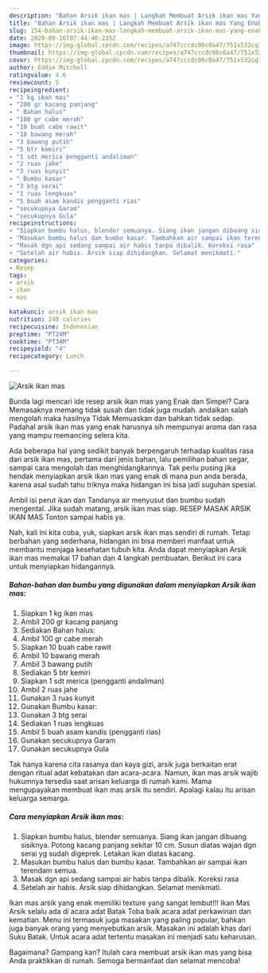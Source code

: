 ```yaml
---
description: "Bahan Arsik ikan mas | Langkah Membuat Arsik ikan mas Yang Enak Dan Mudah"
title: "Bahan Arsik ikan mas | Langkah Membuat Arsik ikan mas Yang Enak Dan Mudah"
slug: 154-bahan-arsik-ikan-mas-langkah-membuat-arsik-ikan-mas-yang-enak-dan-mudah
date: 2020-09-16T07:44:40.235Z
image: https://img-global.cpcdn.com/recipes/a747cccdc06c0a47/751x532cq70/arsik-ikan-mas-foto-resep-utama.jpg
thumbnail: https://img-global.cpcdn.com/recipes/a747cccdc06c0a47/751x532cq70/arsik-ikan-mas-foto-resep-utama.jpg
cover: https://img-global.cpcdn.com/recipes/a747cccdc06c0a47/751x532cq70/arsik-ikan-mas-foto-resep-utama.jpg
author: Eddie Mitchell
ratingvalue: 4.6
reviewcount: 5
recipeingredient:
- "1 kg ikan mas"
- "200 gr kacang panjang"
- " Bahan halus"
- "100 gr cabe merah"
- "10 buah cabe rawit"
- "10 bawang merah"
- "3 bawang putih"
- "5 btr kemiri"
- "1 sdt merica pengganti andaliman"
- "2 ruas jahe"
- "3 ruas kunyit"
- " Bumbu kasar"
- "3 btg serai"
- "1 ruas lengkuas"
- "5 buah asam kandis pengganti rias"
- "secukupnya Garam"
- "secukupnya Gula"
recipeinstructions:
- "Siapkan bumbu halus, blender semuanya. Siang ikan jangan dibuang sisiknya. Potong kacang panjang sekitar 10 cm. Susun diatas wajan dgn serai yg sudah digeprek. Letakan ikan diatas kacang."
- "Masukan bumbu halus dan bumbu kasar. Tambahkan air sampai ikan terendam semua."
- "Masak dgn api sedang sampai air habis tanpa dibalik. Koreksi rasa"
- "Setelah air habis. Arsik siap dihidangkan. Selamat menikmati."
categories:
- Resep
tags:
- arsik
- ikan
- mas

katakunci: arsik ikan mas 
nutrition: 240 calories
recipecuisine: Indonesian
preptime: "PT24M"
cooktime: "PT34M"
recipeyield: "4"
recipecategory: Lunch

---
```



![Arsik ikan mas](https://img-global.cpcdn.com/recipes/a747cccdc06c0a47/751x532cq70/arsik-ikan-mas-foto-resep-utama.jpg)

Bunda lagi mencari ide resep arsik ikan mas yang Enak dan Simpel? Cara Memasaknya memang tidak susah dan tidak juga mudah. andaikan salah mengolah maka hasilnya Tidak Memuaskan dan bahkan tidak sedap. Padahal arsik ikan mas yang enak harusnya sih mempunyai aroma dan rasa yang mampu memancing selera kita.

Ada beberapa hal yang sedikit banyak berpengaruh terhadap kualitas rasa dari arsik ikan mas, pertama dari jenis bahan, lalu pemilihan bahan segar, sampai cara mengolah dan menghidangkannya. Tak perlu pusing jika hendak menyiapkan arsik ikan mas yang enak di mana pun anda berada, karena asal sudah tahu triknya maka hidangan ini bisa jadi suguhan spesial.

Ambil isi perut ikan dan Tandanya air menyusut dan bumbu sudah mengental. Jika sudah matang, arsik ikan mas siap. RESEP MASAK ARSIK IKAN MAS Tonton sampai habis ya.


Nah, kali ini kita coba, yuk, siapkan arsik ikan mas sendiri di rumah. Tetap berbahan yang sederhana, hidangan ini bisa memberi manfaat untuk membantu menjaga kesehatan tubuh kita. Anda dapat menyiapkan Arsik ikan mas memakai 17 bahan dan 4 langkah pembuatan. Berikut ini cara untuk menyiapkan hidangannya.

<!--inarticleads1-->

##### Bahan-bahan dan bumbu yang digunakan dalam menyiapkan Arsik ikan mas:

1. Siapkan 1 kg ikan mas
1. Ambil 200 gr kacang panjang
1. Sediakan  Bahan halus:
1. Ambil 100 gr cabe merah
1. Siapkan 10 buah cabe rawit
1. Ambil 10 bawang merah
1. Ambil 3 bawang putih
1. Sediakan 5 btr kemiri
1. Siapkan 1 sdt merica (pengganti andaliman)
1. Ambil 2 ruas jahe
1. Gunakan 3 ruas kunyit
1. Gunakan  Bumbu kasar:
1. Gunakan 3 btg serai
1. Sediakan 1 ruas lengkuas
1. Ambil 5 buah asam kandis (pengganti rias)
1. Gunakan secukupnya Garam
1. Gunakan secukupnya Gula


Tak hanya karena cita rasanya dan kaya gizi, arsik juga berkaitan erat dengan ritual adat kebatakan dan acara-acara. Namun, ikan mas arsik wajib hukumnya tersedia saat arisan keluarga di rumah kami. Mama mengupayakan membuat ikan mas arsik itu sendiri. Apalagi kalau itu arisan keluarga semarga. 

<!--inarticleads2-->

##### Cara menyiapkan Arsik ikan mas:

1. Siapkan bumbu halus, blender semuanya. Siang ikan jangan dibuang sisiknya. Potong kacang panjang sekitar 10 cm. Susun diatas wajan dgn serai yg sudah digeprek. Letakan ikan diatas kacang.
1. Masukan bumbu halus dan bumbu kasar. Tambahkan air sampai ikan terendam semua.
1. Masak dgn api sedang sampai air habis tanpa dibalik. Koreksi rasa
1. Setelah air habis. Arsik siap dihidangkan. Selamat menikmati.


Ikan mas arsik yang enak memiliki texture yang sangat lembut!!! Ikan Mas Arsik selalu ada di acara adat Batak Toba baik acara adat perkawinan dan kematian. Menu ini termasuk juga masakan yang paling popular, bahkan juga banyak orang yang menyebutkan arsik. Masakan ini adalah khas dari Suku Batak. Untuk acara adat tertentu masakan ini menjadi satu keharusan. 

Bagaimana? Gampang kan? Itulah cara membuat arsik ikan mas yang bisa Anda praktikkan di rumah. Semoga bermanfaat dan selamat mencoba!

